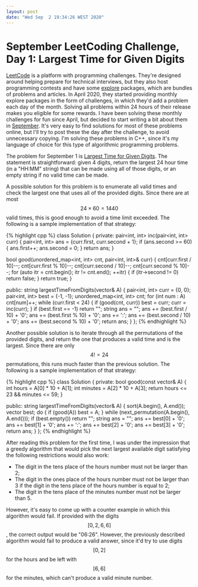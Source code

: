 ```yaml
---
layout: post
date: "Wed Sep  2 19:34:26 WEST 2020"
---
```


# September LeetCoding Challenge, Day 1: Largest Time for Given Digits

[LeetCode][leetcode] is a platform with programming challenges. They're designed
around helping prepare for technical interviews, but they also host programming
contests and have some [explore](https://leetcode.com/explore/) packages, which
are bundles of problems and articles. In April 2020, they started providing
monthly explore packages in the form of challenges, in which they'd add a
problem each day of the month. Solving all problems within 24 hours of their
release makes you eligible for some rewards. I have been solving these monthly
challenges for fun since April, but decided to start writing a bit about them in
[September][september-challenge]. It's very easy to find solutions for most of
these problems online, but I'll try to post these the day after the challenge,
to avoid unnecessary copying. I'm solving these problems in C++, since it's my
language of choice for this type of algorithmic programming problems.

The problem for September 1 is [Largest Time for Given Digits][problem]. The
statement is straightforward: given 4 digits, return the largest 24 hour time
(in a "HH:MM" string) that can be made using all of those digits, or an empty
string if no valid time can be made.

A possible solution for this problem is to enumerate all valid times and check
the largest one that uses all of the provided digits. Since there are at most
$$24 \times 60 = 1440$$ valid times, this is good enough to avoid a time limit
exceeded. The following is a sample implementation of that strategy:

{% highlight cpp %}
class Solution {
private:
  pair<int, int> inc(pair<int, int> curr) {
    pair<int, int> ans = {curr.first, curr.second + 1};
    if (ans.second >= 60) {
      ans.first++;
      ans.second = 0;
    }
    return ans;
  }

  bool good(unordered_map<int, int> cnt, pair<int, int>& curr) {
    cnt[curr.first / 10]--;
    cnt[curr.first % 10]--;
    cnt[curr.second / 10]--;
    cnt[curr.second % 10]--;
    for (auto itr = cnt.begin(); itr != cnt.end(); ++itr) {
      if (itr->second != 0)
        return false;
    }
    return true;
  }

public:
  string largestTimeFromDigits(vector<int>& A) {
    pair<int, int> curr = {0, 0};
    pair<int, int> best = {-1, -1};
    unordered_map<int, int> cnt;
    for (int num : A)
      cnt[num]++;
    while (curr.first < 24) {
      if (good(cnt, curr))
        best = curr;
      curr = inc(curr);
    }
    if (best.first == -1)
      return "";
    string ans = "";
    ans += (best.first / 10) + '0';
    ans += (best.first % 10) + '0';
    ans += ':';
    ans += (best.second / 10) + '0';
    ans += (best.second % 10) + '0';
    return ans;
  }
};
{% endhighlight %}

Another possible solution is to iterate through all the permutations of the
provided digits, and return the one that produces a valid time and is the
largest. Since there are only $$4! = 24$$ permutations, this runs much faster
than the previous solution. The following is a sample implementation of that
strategy:

{% highlight cpp %}
class Solution {
private:
  bool good(const vector<int>& A) {
    int hours = A[0] * 10 + A[1];
    int minutes = A[2] * 10 + A[3];
    return hours <= 23 && minutes <= 59;
  }

public:
  string largestTimeFromDigits(vector<int>& A) {
    sort(A.begin(), A.end());
    vector<int> best;
    do {
      if (good(A))
        best = A;
    } while (next_permutation(A.begin(), A.end()));
    if (best.empty())
      return "";
    string ans = "";
    ans += best[0] + '0';
    ans += best[1] + '0';
    ans += ':';
    ans += best[2] + '0';
    ans += best[3] + '0';
    return ans;
  }
};
{% endhighlight %}

After reading this problem for the first time, I was under the impression that a
greedy algorithm that would pick the next largest available digit satisfying the
following restrictions would also work:

* The digit in the tens place of the hours number must not be larger than 2;
* The digit in the ones place of the hours number must not be larger than 3 if
  the digit in the tens place of the hours number is equal to 2;
* The digit in the tens place of the minutes number must not be larger than 5.

However, it's easy to come up with a counter example in which this algorithm
would fail. If provided with the digits $$[0, 2, 6, 6]$$, the correct output
would be "06:26". However, the previously described algorithm would fail to
produce a valid answer, since it'd try to use digits $$[0, 2]$$ for the hours
and be left with $$[6, 6]$$ for the minutes, which can't produce a valid minute
number.

[leetcode]: https://leetcode.com/
[problem]: https://leetcode.com/problems/largest-time-for-given-digits/
[september-challenge]: https://leetcode.com/explore/challenge/card/september-leetcoding-challenge/

